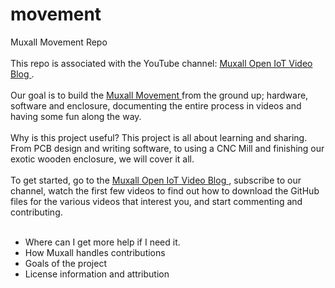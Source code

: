 # movement
Muxall Movement Repo</br>
</br>
This repo is associated with the YouTube channel: <a href="https://www.youtube.com/channel/UC_aUZqdsquT11l7CI8v8KFQ"> Muxall Open IoT Video Blog </a>. </br>
</br>
Our goal is to build the <a href="https://youtu.be/e44HD0biEdk"> Muxall Movement </a> from the ground up; hardware, software and enclosure, documenting the entire process in videos and having some fun along the way.</br>
</br>
Why is this project useful?  This project is all about learning and sharing.   From PCB design and writing software, to using a CNC Mill and finishing our exotic wooden enclosure, we will cover it all.</br>
</br>
To get started, go to the <a href="https://www.youtube.com/channel/UC_aUZqdsquT11l7CI8v8KFQ"> Muxall Open IoT Video Blog </a>, subscribe to our channel, watch the first few videos to find out how to download the GitHub files for the various videos that interest you, and start commenting and contributing.</br>
</br>
* Where can I get more help if I need it.
* How Muxall handles contributions
* Goals of the project
* License information and attribution
